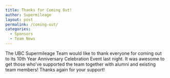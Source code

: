 ```yaml
---
title: Thanks for Coming Out!
author: Supermileage
layout: post
permalink: /coming-out/
categories:
  - Sponsors
  - Team News
---
```

The UBC Supermileage Team would like to thank everyone for coming out to its 10th Year Anniversary Celebration Event last night. It was awesome to get those who&#8217;ve supported the team together with alumni and existing team members! Thanks again for your support!